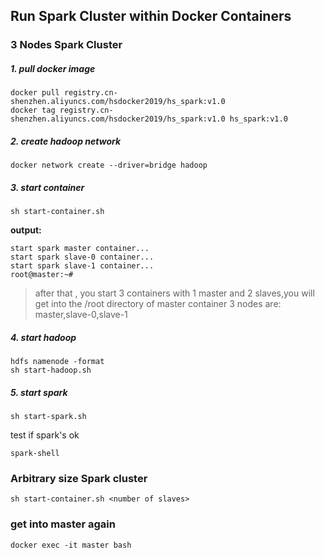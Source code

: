 ## Run Spark Cluster within Docker Containers

### 3 Nodes Spark Cluster

##### 1. pull docker image 
```
docker pull registry.cn-shenzhen.aliyuncs.com/hsdocker2019/hs_spark:v1.0
docker tag registry.cn-shenzhen.aliyuncs.com/hsdocker2019/hs_spark:v1.0 hs_spark:v1.0
```

##### 2. create hadoop network

```
docker network create --driver=bridge hadoop
```

##### 3. start container

```
sh start-container.sh
```

**output:**
```
start spark master container...
start spark slave-0 container...
start spark slave-1 container...
root@master:~# 
```

>after that , you start 3 containers with 1 master and 2 slaves,you will get into the /root directory of master container
>3 nodes are: master,slave-0,slave-1

##### 4. start hadoop
```
hdfs namenode -format
sh start-hadoop.sh
```

##### 5. start spark
```
sh start-spark.sh
```

test if spark's ok
```
spark-shell
```
### Arbitrary size Spark cluster
```
sh start-container.sh <number of slaves>
```

### get into master again
```
docker exec -it master bash
```
